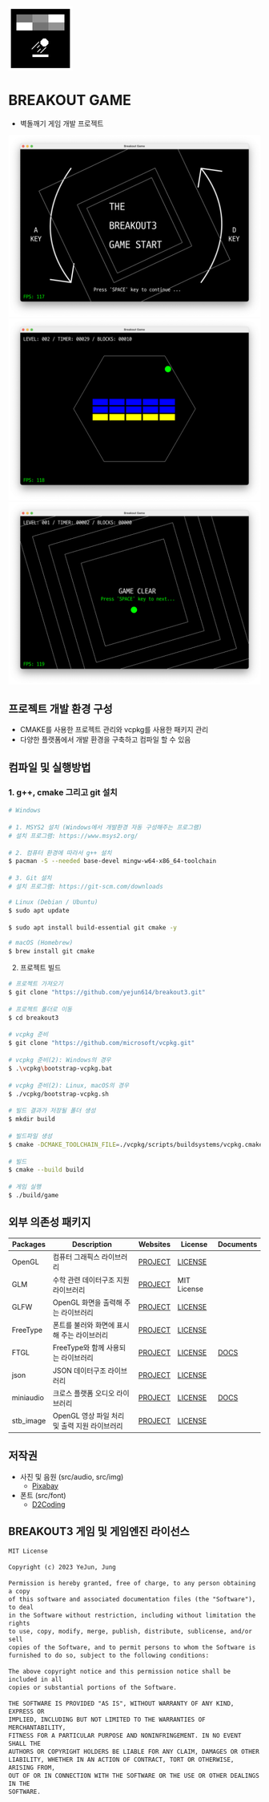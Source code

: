 ![logo](res/img/icon.jpg)
# BREAKOUT GAME
- 벽돌깨기 게임 개발 프로젝트

![screen1](res/img/screen1.png)
![screen2](res/img/screen2.png)
![screen3](res/img/screen3.png)

## 프로젝트 개발 환경 구성
- CMAKE를 사용한 프로젝트 관리와 vcpkg를 사용한 패키지 관리
- 다양한 플랫폼에서 개발 환경을 구축하고 컴파일 할 수 있음

## 컴파일 및 실행방법
### 1. g++, cmake 그리고 git 설치
```bash
# Windows

# 1. MSYS2 설치 (Windows에서 개발환경 자동 구성해주는 프로그램)
# 설치 프로그램: https://www.msys2.org/

# 2. 컴퓨터 환경에 따라서 g++ 설치
$ pacman -S --needed base-devel mingw-w64-x86_64-toolchain

# 3. Git 설치
# 설치 프로그램: https://git-scm.com/downloads
```

```bash
# Linux (Debian / Ubuntu)
$ sudo apt update

$ sudo apt install build-essential git cmake -y
```

```bash
# macOS (Homebrew)
$ brew install git cmake
```

2. 프로젝트 빌드
```bash
# 프로젝트 가져오기
$ git clone "https://github.com/yejun614/breakout3.git"

# 프로젝트 폴더로 이동
$ cd breakout3

# vcpkg 준비
$ git clone "https://github.com/microsoft/vcpkg.git"

# vcpkg 준비(2): Windows의 경우
$ .\vcpkg\bootstrap-vcpkg.bat

# vcpkg 준비(2): Linux, macOS의 경우
$ ./vcpkg/bootstrap-vcpkg.sh

# 빌드 결과가 저장될 폴더 생성
$ mkdir build

# 빌드파일 생성
$ cmake -DCMAKE_TOOLCHAIN_FILE=./vcpkg/scripts/buildsystems/vcpkg.cmake -B build

# 빌드
$ cmake --build build

# 게임 실행
$ ./build/game
```

## 외부 의존성 패키지
| Packages | Description | Websites | License | Documents |
|-------|-----------------------|-----------|----------|--------------|
| OpenGL | 컴퓨터 그래픽스 라이브러리 | [PROJECT](https://www.opengl.org/) | [LICENSE](https://registry.khronos.org/OpenGL/index_gl.php) | |
| GLM | 수학 관련 데이터구조 지원 라이브러리 | [PROJECT](https://www.opengl.org/sdk/libs/GLM/) | MIT License | |
| GLFW | OpenGL 화면을 출력해 주는 라이브러리 | [PROJECT](https://www.glfw.org/) | [LICENSE](https://www.glfw.org/license.html) | |
| FreeType | 폰트를 불러와 화면에 표시해 주는 라이브러리 | [PROJECT](https://freetype.org/) | [LICENSE](https://freetype.org/license.html) | |
| FTGL | FreeType와 함께 사용되는 라이브러리 | [PROJECT](https://github.com/frankheckenbach/ftgl/tree/master) | [LICENSE](https://github.com/frankheckenbach/ftgl/blob/master/COPYING) | [DOCS](https://ftgl.sourceforge.net/docs/html/index.html) |
| json | JSON 데이터구조 라이브러리 | [PROJECT](https://github.com/nlohmann/json) | [LICENSE](https://github.com/nlohmann/json/blob/develop/LICENSE.MIT) | |
| miniaudio | 크로스 플랫폼 오디오 라이브러리 | [PROJECT](https://miniaud.io/) | [LICENSE](https://github.com/mackron/miniaudio/blob/master/LICENSE) | [DOCS](https://miniaud.io/docs/manual/index.html) | |
| stb_image | OpenGL 영상 파일 처리 및 출력 지원 라이브러리 | [PROJECT](https://github.com/nothings/stb) | [LICENSE](https://github.com/nothings/stb/blob/master/LICENSE) | |

## 저작권
- 사진 및 음원 (src/audio, src/img)
  - [Pixabay](https://pixabay.com/ko/service/license-summary/)
- 폰트 (src/font)
  - [D2Coding](https://github.com/naver/d2codingfont/wiki/Open-Font-License)

## BREAKOUT3 게임 및 게임엔진 라이선스
```
MIT License

Copyright (c) 2023 YeJun, Jung

Permission is hereby granted, free of charge, to any person obtaining a copy
of this software and associated documentation files (the "Software"), to deal
in the Software without restriction, including without limitation the rights
to use, copy, modify, merge, publish, distribute, sublicense, and/or sell
copies of the Software, and to permit persons to whom the Software is
furnished to do so, subject to the following conditions:

The above copyright notice and this permission notice shall be included in all
copies or substantial portions of the Software.

THE SOFTWARE IS PROVIDED "AS IS", WITHOUT WARRANTY OF ANY KIND, EXPRESS OR
IMPLIED, INCLUDING BUT NOT LIMITED TO THE WARRANTIES OF MERCHANTABILITY,
FITNESS FOR A PARTICULAR PURPOSE AND NONINFRINGEMENT. IN NO EVENT SHALL THE
AUTHORS OR COPYRIGHT HOLDERS BE LIABLE FOR ANY CLAIM, DAMAGES OR OTHER
LIABILITY, WHETHER IN AN ACTION OF CONTRACT, TORT OR OTHERWISE, ARISING FROM,
OUT OF OR IN CONNECTION WITH THE SOFTWARE OR THE USE OR OTHER DEALINGS IN THE
SOFTWARE.
```
